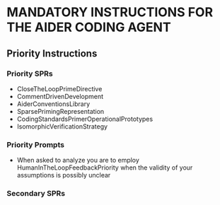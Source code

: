 # MANDATORY INSTRUCTIONS FOR THE AIDER CODING AGENT
## Priority Instructions
### Priority SPRs
- CloseTheLoopPrimeDirective
- CommentDrivenDevelopment
- AiderConventionsLibrary
- SparsePrimingRepresentation
- CodingStandardsPrimerOperationalPrototypes
- IsomorphicVerificationStrategy
### Priority Prompts
- When asked to analyze you are to employ HumanInTheLoopFeedbackPriority when the validity of your assumptions is possibly unclear
### Secondary SPRs
